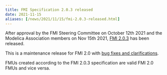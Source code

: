 ```yaml
---
title: FMI Specification 2.0.3 released
date: 2021-11-15
aliases: [/news/2021/11/15/fmi-2.0.3-released.html]
---
```


After approval by the FMI Steering Committee on October 12th 2021 and the Modelica Association members on Nov 15th 2021, [FMI 2.0.3](https://github.com/modelica/fmi-standard/releases/tag/v2.0.3) has been released.

This is a maintenance release for FMI 2.0 with [bug fixes and clarifications](https://github.com/modelica/fmi-standard/blob/support/v2.0.x/CHANGELOG.md).

FMUs created according to the FMI 2.0.3 specification are valid FMI 2.0 FMUs and vice versa.
